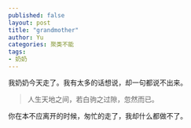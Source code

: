 ```yaml
---
published: false
layout: post
title: "grandmother"
author: Yu
categories: 聚类不能
tags:
- 奶奶
---
```


我奶奶今天走了。我有太多的话想说，却一句都说不出来。

> 人生天地之间，若白驹之过隙，忽然而已。

你在本不应离开的时候，匆忙的走了，我却什么都做不了。
